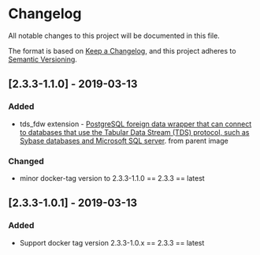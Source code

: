 # Changelog
All notable changes to this project will be documented in this file.

The format is based on [Keep a Changelog](https://keepachangelog.com/en/1.0.0/),
and this project adheres to [Semantic Versioning](https://semver.org/spec/v2.0.0.html).

## [2.3.3-1.1.0] - 2019-03-13
### Added

-  tds_fdw extension - 
  [PostgreSQL foreign data wrapper that can connect to databases that use the Tabular Data Stream (TDS) protocol, such as Sybase databases and Microsoft SQL server](https://github.com/tds-fdw/tds_fdw).
  from parent image

###  Changed
- minor docker-tag version to  2.3.3-1.1.0 == 2.3.3 == latest 


## [2.3.3-1.0.1] - 2019-03-13
### Added

- Support docker tag version 2.3.3-1.0.x == 2.3.3 == latest 
